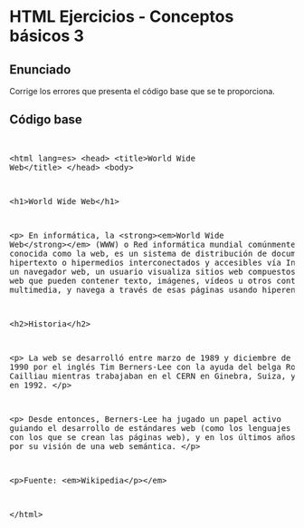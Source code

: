 # HTML Ejercicios - Conceptos básicos 3

<h2>Enunciado</h2>
<p>Corrige los errores que presenta el código base que se te proporciona.
</p>

<h2>
Código base
</h2>


<p>
<div>
<pre>

&lt;html lang=es&gt;
&lt;head&gt;
&lt;title&gt;World Wide Web&lt;/title&gt;
&lt;/head&gt;
&lt;body&gt;

&lt;h1&gt;World Wide Web&lt;/h1&gt;

&lt;p&gt;
En informática, la &lt;strong&gt;&lt;em&gt;World Wide Web&lt;/strong&gt;&lt;/em&gt; (WWW) o Red informática mundial comúnmente conocida como la web, es un sistema de distribución de documentos de hipertexto o hipermedios interconectados y accesibles vía Internet. Con un navegador web, un usuario visualiza sitios web compuestos de páginas web que pueden contener texto, imágenes, vídeos u otros contenidos multimedia, y navega a través de esas páginas usando hiperenlaces.

&lt;h2&gt;Historia&lt;/h2&gt;

&lt;p&gt;
La web se desarrolló entre marzo de 1989 y diciembre de 1990 por el inglés Tim Berners-Lee con la ayuda del belga Robert Cailliau mientras trabajaban en el CERN en Ginebra, Suiza, y publicado en 1992.
&lt;/p&gt;

&lt;p&gt;
Desde entonces, Berners-Lee ha jugado un papel activo guiando el desarrollo de estándares web (como los lenguajes de marcado con los que se crean las páginas web), y en los últimos años ha abogado por su visión de una web semántica.
&lt;/p&gt;

&lt;p&gt;Fuente: &lt;em&gt;Wikipedia&lt;/p&gt;&lt;/em&gt;

&lt;/html&gt;

</pre>
</div>
</p>
